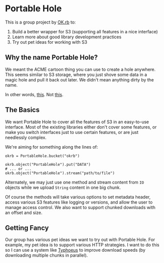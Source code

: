 Portable Hole
=============

This is a group project by [OK.rb](http://ok-ruby.org/) to:

1. Build a better wrapper for S3 (supporting all features in a nice interface)
2. Learn more about good library development practices
3. Try out pet ideas for working with S3

Why the name Portable Hole?
---------------------------

We meant the ACME cartoon thing you can use to create a hole anywhere.  This seems similar to S3 storage, where you just shove some data in a magic hole and pull it back out later.  We didn't mean anything dirty by the name.

In other words, [this](http://www.flickr.com/photos/23879054@N00/2691101530/).  Not [this](http://www.lulu.com/product/hardcover/bride-of-portable-hole-the-book-of-neurotic-fantasy/816560).

The Basics
----------

We want Portable Hole to cover all the features of S3 in an easy-to-use interface.  Most of the existing libraries either don't cover some features, or make you switch interfaces just to use certain features, or are just needlessly complex.

We're aiming for something along the lines of:

    okrb = PortableHole.bucket("okrb")
    
    okrb.object("PortableHole").put("DATA")
    # ... or ...
    okrb.object("PortableHole").stream("path/to/file")

Alternately, we may just use one method and stream content from `IO` objects while we upload `String` content in one big chunk.

Of course the methods will take various options to set metadata header, access various S3 features like logging or versions, and allow the user to manage access control.  We also want to support chunked downloads with an offset and size.

Getting Fancy
-------------

Our group has various pet ideas we want to try out with Portable Hole.  For example, my pet idea is to support various HTTP strategies.  I want to do this so I can use a system like [Typhoeus](http://github.com/pauldix/typhoeus) to improve download speeds (by downloading multiple chunks in parallel).
